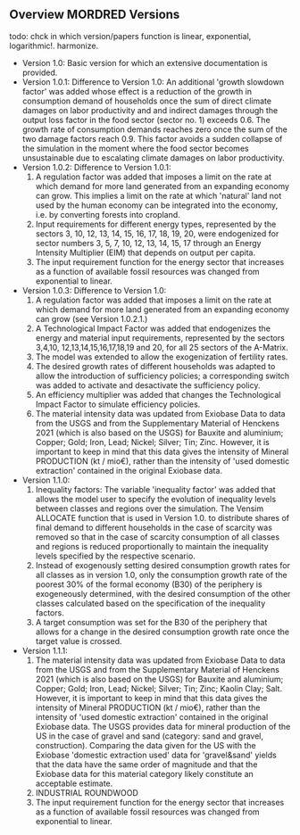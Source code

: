 ## Overview MORDRED Versions
todo: chck in which version/papers function is linear, exponential, logarithmic!. harmonize.
* Version 1.0: Basic version for which an extensive documentation is provided. 
* Version 1.0.1: Difference to Version 1.0: An additional 'growth slowdown factor' was added whose effect is a reduction of the growth in consumption demand of households once the sum of direct climate damages on labor productivity and and indirect damages through the output loss factor in the food sector (sector no. 1) exceeds 0.6. The growth rate of consumption demands reaches zero once the sum of the two damage factors reach 0.9. This factor avoids a sudden collapse of the simulation in the moment where the food sector becomes unsustainable due to escalating climate damages on labor productivity. 
* Version 1.0.2: Difference to Version 1.0.1:
  1. A regulation factor was added that imposes a limit on the rate at which demand for more land generated from an expanding economy can grow. This implies a limit on the rate at which 'natural' land not used by the human economy can be integrated into the economy, i.e. by converting forests into cropland. 
  2. Input requirements for different energy types, represented by the sectors 3, 10, 12, 13, 14, 15, 16, 17, 18, 19, 20, were endogenized for sector numbers 3, 5, 7, 10, 12, 13, 14, 15, 17 through an Energy Intensity Multiplier (EIM) that depends on output per capita.
  3. The input requirement function for the energy sector that increases as a function of available fossil resources was changed from exponential to linear.
* Version 1.0.3: Difference to Version 1.0:
  1. A regulation factor was added that imposes a limit on the rate at which demand for more land generated from an expanding economy can grow (see Version 1.0.2.1.)
  2. A Technological Impact Factor was added that endogenizes the energy and material input requirements, represented by the sectors 3,4,10, 12,13,14,15,16,17,18,19 and 20, for all 25 sectors of the A-Matrix.
  3. The model was extended to allow the exogenization of fertility rates.
  4. The desired growth rates of different households was adapted to allow the introduction of sufficiency policies; a corresponding switch was added to activate and desactivate the sufficiency policy.
  5. An efficiency multiplier was added that changes the Technological Impact Factor to simulate efficiency policies.
  6. The material intensity data was updated from Exiobase Data to data from the USGS and from the Supplementary Material of Henckens 2021 (which is also based on the USGS) for Bauxite and aluminium; Copper; Gold; Iron, Lead; Nickel; Silver; Tin; Zinc. However, it is important to keep in mind that this data gives the intensity of Mineral PRODUCTION (kt / mio€), rather than the intensity of 'used domestic extraction' contained in the original Exiobase data.
* Version 1.1.0:
  1. Inequality factors: The variable 'inequality factor' was added that allows the model user to specify the evolution of inequality levels between classes and regions over the simulation. The Vensim ALLOCATE function that is used in Version 1.0. to distribute shares of final demand to different households in the case of scarcity was removed so that in the case of scarcity consumption of all classes and regions is reduced proportionally to maintain the inequality levels specified by the respective scenario.
  2. Instead of exogenously setting desired consumption growth rates for all classes as in version 1.0, only the consumption growth rate of the poorest 30% of the formal economy (B30) of the periphery is exogeneously determined, with the desired consumption of the other classes calculated based on the specification of the inequality factors.
  3. A target consumption was set for the B30 of the periphery that allows for a change in the desired consumption growth rate once the target value is crossed.
* Version 1.1.1:
  1. The material intensity data was updated from Exiobase Data to data from the USGS and from the Supplementary Material of Henckens 2021 (which is also based on the USGS) for Bauxite and aluminium; Copper; Gold; Iron, Lead; Nickel; Silver; Tin; Zinc; Kaolin Clay; Salt. However, it is important to keep in mind that this data gives the intensity of Mineral PRODUCTION (kt / mio€), rather than the intensity of 'used domestic extraction' contained in the original Exiobase data. The USGS provides data for mineral production of the US in the case of gravel and sand (category: sand and gravel, construction). Comparing the data given for the US with the Exiobase 'domestic extraction used' data for 'gravel&sand' yields that the data have the same order of magnitude and that the Exiobase data for this material category likely constitute an acceptable estimate.
  2. INDUSTRIAL ROUNDWOOD
  3. The input requirement function for the energy sector that increases as a function of available fossil resources was changed from exponential to linear. 
